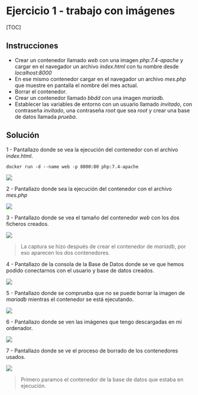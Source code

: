# Ejercicio 1 - trabajo con imágenes



[TOC]

## Instrucciones

- Crear un contenedor llamado *web* con una imagen *php:7.4-apache* y cargar en el navegador un archivo *index.html* con tu nombre desde *localhost:8000*
- En ese mismo contenedor cargar en el navegador un archivo *mes.php* que muestre en pantalla el nombre del mes actual.
- Borrar el contenedor.
- Crear un contenedor llamado *bbdd* con una imagen *mariadb.*
- Establecer las variables de entorno con un usuario llamado *invitado*, con contraseña *invitado*, una contraseña *root* que sea *root* y crear una base de datos llamada *prueba*.

## Solución

1 - Pantallazo donde se vea la ejecución del contenedor con el archivo *index.html*.

```dockerfile
docker run -d --name web -p 8000:80 php:7.4-apache
```



![](C:\Users\rebel\Desktop\DESPLIEGUE\EJERCICIO1\pantalla1.jpg)



2 - Pantallazo donde sea la ejecución del contenedor con el archivo *mes.php*

![](C:\Users\rebel\Desktop\DESPLIEGUE\EJERCICIO1\pantalla2.jpg)

3 - Pantallazo donde se vea el tamaño del contenedor *web* con los dos ficheros creados.

![](c:\Users\rebel\desktop\DESPLIEGUE\EJERCICIO1\pantalla3.jpg)

> La captura se hizo después de crear el contenedor de *mariadb*, por eso aparecen los dos contenedores.



4 - Pantallazo de la consola de la Base de Datos donde se ve que hemos podido conectarnos con el usuario y base de datos creados.

 ![](c:\Users\rebel\desktop\DESPLIEGUE\EJERCICIO1\pantalla4.jpg)



5 - Pantallazo donde se comprueba que no se puede borrar la imagen de *mariadb* mientras el contenedor se está ejecutando.

![](c:\Users\rebel\desktop\DESPLIEGUE\EJERCICIO1\pantalla5.jpg)



6 - Pantallazo donde se ven las imágenes que tengo descargadas en mi ordenador.

![](c:\Users\rebel\desktop\DESPLIEGUE\EJERCICIO1\pantalla6.jpg)



7 - Pantallazo donde se ve el proceso de borrado de los contenedores usados.

![](c:\Users\rebel\desktop\DESPLIEGUE\EJERCICIO1\pantalla7.jpg)

> Primero paramos el contenedor de la base de datos que estaba en ejecución.